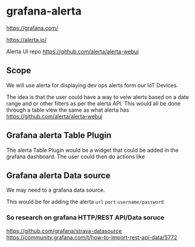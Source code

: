 # grafana-alerta

https://grafana.com/

https://alerta.io/

Alerta UI repo
https://github.com/alerta/alerta-webui


## Scope
We will use alerta for displaying dev ops alerts form our IoT Devices.

The idea is that the user could have a way to veiw alerts based on a date range and or other filters as per the alerta API.
This would all be done through a table view the same as what alerta has https://github.com/alerta/alerta-webui

## Grafana alerta Table Plugin

The alerta Table Plugin would be a widget that could be added in the grafana dashboard.
The user could then do actions like




## Grafana alerta Data source
We may need to a grafana data source.

This would be for adding the alerta 
`url`
`port`
`username/password`


### So research on grafana HTTP/REST API/Data soruce

https://github.com/grafana/strava-datasource
https://community.grafana.com/t/how-to-import-rest-api-data/5772




